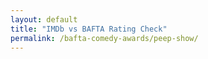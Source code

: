 ```yaml
---
layout: default
title: "IMDb vs BAFTA Rating Check"
permalink: /bafta-comedy-awards/peep-show/
---
```

